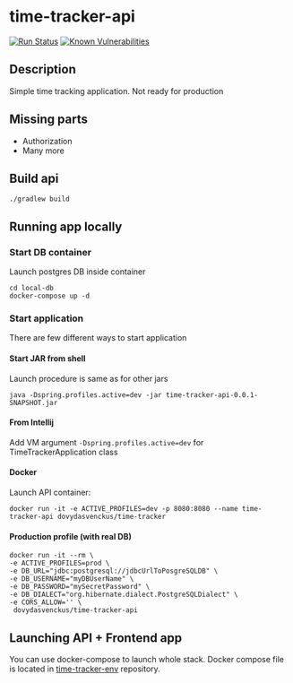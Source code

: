 # time-tracker-api
    
[![Run Status](https://api.shippable.com/projects/59fe1ab0e07b7707001c66e3/badge?branch=master)](https://app.shippable.com/github/dovydasvenckus/time-tracker-api/dashboard) [![Known Vulnerabilities](https://snyk.io//test/github/simple-time-tracker/time-tracker-api/badge.svg?targetFile=build.gradle)](https://snyk.io//test/github/simple-time-tracker/time-tracker-api?targetFile=build.gradle)  
## Description
Simple time tracking application. Not ready for
production

## Missing parts
  * Authorization
  * Many more
  
## Build api

    ./gradlew build

## Running app locally
### Start DB container
Launch postgres DB inside container

    cd local-db
    docker-compose up -d

### Start application
There are few different ways to start application

#### Start JAR from shell    
Launch procedure is same as for other jars

    java -Dspring.profiles.active=dev -jar time-tracker-api-0.0.1-SNAPSHOT.jar
    
#### From Intellij
Add VM argument `-Dspring.profiles.active=dev` for TimeTrackerApplication class

#### Docker
Launch API container:
  
    docker run -it -e ACTIVE_PROFILES=dev -p 8080:8080 --name time-tracker-api dovydasvenckus/time-tracker

#### Production profile (with real DB)    
    docker run -it --rm \
    -e ACTIVE_PROFILES=prod \
    -e DB_URL="jdbc:postgresql://jdbcUrlToPosgreSQLDB" \
    -e DB_USERNAME="myDBUserName" \
    -e DB_PASSWORD="mySecretPassword" \
    -e DB_DIALECT="org.hibernate.dialect.PostgreSQLDialect" \
    -e CORS_ALLOW='' \
     dovydasvenckus/time-tracker-api
     
## Launching API + Frontend app
You can use docker-compose to launch whole stack.
 Docker compose file is located in [time-tracker-env](https://github.com/dovydasvenckus/time-tracker-env)
 repository.
